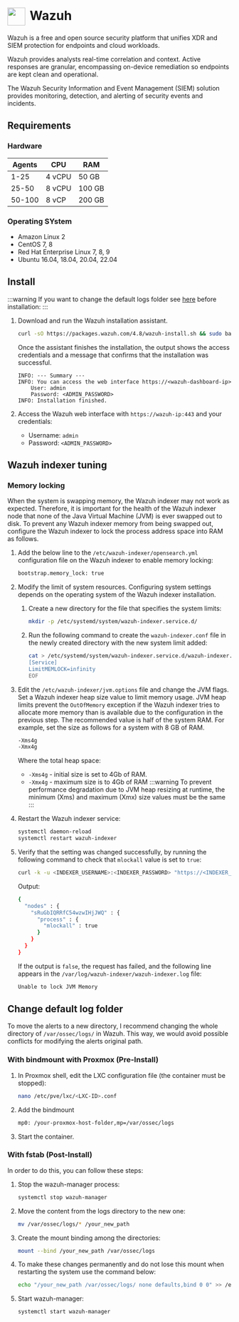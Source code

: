 # <img src="/wazuh-icon.png" width="40" height="40" style="display:inline-block; vertical-align: middle; margin-right: 10px">Wazuh <Badge type="info" text="system" style=" position: relative; float: right;" />

Wazuh is a free and open source security platform that unifies XDR and SIEM protection for endpoints and cloud workloads.

Wazuh provides analysts real-time correlation and context. Active responses are granular, encompassing on-device remediation so endpoints are kept clean and operational.

The Wazuh Security Information and Event Management (SIEM) solution provides monitoring, detection, and alerting of security events and incidents.

## Requirements

### Hardware

| Agents     | CPU    | RAM  | 
| ---------- | ----   | ---- |
| 1-25       | 4 vCPU | 50 GB |
| 25-50      | 8 vCPU | 100 GB |
| 50-100     | 8 vCP  | 200 GB |

### Operating SYstem


- Amazon Linux 2
- CentOS 7, 8
- Red Hat Enterprise Linux 7, 8, 9
- Ubuntu 16.04, 18.04, 20.04, 22.04

## Install

:::warning
If you want to change the default logs folder see [here](#with-bindmount-with-proxmox-pre-install) before installation:
:::

1. Download and run the Wazuh installation assistant.
    ```bash
    curl -sO https://packages.wazuh.com/4.8/wazuh-install.sh && sudo bash ./wazuh-install.sh -a

    ```
    Once the assistant finishes the installation, the output shows the access credentials and a message that confirms that the installation was successful.

    ```bash{4}
    INFO: --- Summary ---
    INFO: You can access the web interface https://<wazuh-dashboard-ip>
        User: admin
        Password: <ADMIN_PASSWORD>
    INFO: Installation finished.
    ```
2. Access the Wazuh web interface with <code>https://wazuh-ip:443</code> and your credentials:
    - Username: <code>admin</code>
    - Password: <code>\<ADMIN_PASSWORD\></code>

## Wazuh indexer tuning
### Memory locking

When the system is swapping memory, the Wazuh indexer may not work as expected. Therefore, it is important for the health of the Wazuh indexer node that none of the Java Virtual Machine (JVM) is ever swapped out to disk. To prevent any Wazuh indexer memory from being swapped out, configure the Wazuh indexer to lock the process address space into RAM as follows.

1. Add the below line to the <code>/etc/wazuh-indexer/opensearch.yml</code> configuration file on the Wazuh indexer to enable memory locking:
    ```bash
    bootstrap.memory_lock: true
    ```
2. Modify the limit of system resources. Configuring system settings depends on the operating system of the Wazuh indexer installation.

    1. Create a new directory for the file that specifies the system limits:
        ```bash
        mkdir -p /etc/systemd/system/wazuh-indexer.service.d/
        ```
    2. Run the following command to create the <code>wazuh-indexer.conf</code> file in the newly created directory with the new system limit added:
        ```bash
        cat > /etc/systemd/system/wazuh-indexer.service.d/wazuh-indexer.conf << EOF
        [Service]
        LimitMEMLOCK=infinity
        EOF
        ```
3. Edit the <code>/etc/wazuh-indexer/jvm.options</code> file and change the JVM flags. Set a Wazuh indexer heap size value to limit memory usage. JVM heap limits prevent the <code>OutOfMemory</code> exception if the Wazuh indexer tries to allocate more memory than is available due to the configuration in the previous step. The recommended value is half of the system RAM. For example, set the size as follows for a system with 8 GB of RAM.
    ```bash
    -Xms4g
    -Xmx4g
    ```

    Where the total heap space:
    - <code>-Xms4g</code> - initial size is set to 4Gb of RAM.
    - <code>-Xmx4g</code> - maximum size is to 4Gb of RAM
    :::warning
    To prevent performance degradation due to JVM heap resizing at runtime, the minimum (Xms) and maximum (Xmx) size values must be the same
    :::
4. Restart the Wazuh indexer service:
    ```bash
    systemctl daemon-reload
    systemctl restart wazuh-indexer
    ```
5. Verify that the setting was changed successfully, by running the following command to check that <code>mlockall</code> value is set to <code>true</code>:
    ```bash
    curl -k -u <INDEXER_USERNAME>:<INDEXER_PASSWORD> "https://<INDEXER_IP_ADDRESS>:9200/_nodes?filter_path=**.mlockall&pretty"
    ```

    Output:
    ```bash
    {
      "nodes" : {
        "sRuGbIQRRfC54wzwIHjJWQ" : {
          "process" : {
            "mlockall" : true
          }
        }
      }
    }
    ```
    If the output is <code>false</code>, the request has failed, and the following line appears in the <code>/var/log/wazuh-indexer/wazuh-indexer.log</code> file:
    ```bash
    Unable to lock JVM Memory
    ```

## Change default log folder
To move the alerts to a new directory, I recommend changing the whole directory of <code>/var/ossec/logs/</code> in Wazuh. This way, we would avoid possible conflicts for modifying the alerts original path.

### With bindmount with Proxmox (Pre-Install)
1. In Proxmox shell, edit the LXC configuration file (the container must be stopped):
    ```bash
    nano /etc/pve/lxc/<LXC-ID>.conf
    ```
2. Add the bindmount
    ```bash
    mp0: /your-proxmox-host-folder,mp=/var/ossec/logs
    ```
3. Start the container.

### With fstab (Post-Install)
In order to do this, you can follow these steps:

1. Stop the wazuh-manager process:
    ```bash
    systemctl stop wazuh-manager
    ```
2. Move the content from the logs directory to the new one:
    ```bash
    mv /var/ossec/logs/* /your_new_path
    ```
3. Create the mount binding among the directories:
    ```bash
    mount --bind /your_new_path /var/ossec/logs
    ```
4. To make these changes permanently and do not lose this mount when restarting the system use the command below:
    ```bash
    echo "/your_new_path /var/ossec/logs/ none defaults,bind 0 0" >> /etc/fstab
    ```
5. Start wazuh-manager:
    ```bash
    systemctl start wazuh-manager 
    ```